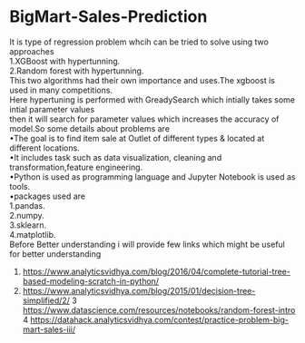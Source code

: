 # BigMart-Sales-Prediction
It is type of regression problem whcih can be tried to solve using two approaches </br>
1.XGBoost with hypertunning.</br>
2.Random forest with hypertunning.</br>
This two algorithms had their own importance and uses.The xgboost is used in many competitions.</br>
Here hypertuning is performed with GreadySearch which intially takes some intial parameter values</br>
then it will search for parameter values which increases the accuracy of model.So some details about problems are</br>
•The goal is to find item sale at Outlet of different types & located at different locations.</br>
•It includes task such as data visualization, cleaning and transformation,feature engineering.</br>
•Python is used as programming language and Jupyter Notebook is used as tools.</br>
•packages used are</br>
1.pandas.</br>
2.numpy.</br>
3.sklearn.</br>
4.matplotlib.</br>
Before Better understanding i will provide few links which might be useful for better understanding</br>
1. https://www.analyticsvidhya.com/blog/2016/04/complete-tutorial-tree-based-modeling-scratch-in-python/
2. https://www.analyticsvidhya.com/blog/2015/01/decision-tree-simplified/2/
3  https://www.datascience.com/resources/notebooks/random-forest-intro
4  https://datahack.analyticsvidhya.com/contest/practice-problem-big-mart-sales-iii/

